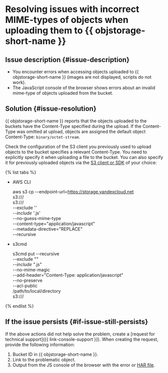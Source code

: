 # Resolving issues with incorrect MIME-types of objects when uploading them to {{ objstorage-short-name }}



## Issue description {#issue-description}

* You encounter errors when accessing objects uploaded to {{ objstorage-short-name }} (images are not displayed, scripts do not work).
* The JavaScript console of the browser shows errors about an invalid mime-type of objects uploaded from the bucket.

## Solution {#issue-resolution}

{{ objstorage-short-name }} reports that the objects uploaded to the buckets have the Content-Type specified during the upload.
If the Content-Type was omitted at upload, objects are assigned the default object Content-Type: `binary/octet-stream`.

Check the configuration of the S3 client you previously used to upload objects to the bucket specifies a relevant Content-Type. You need to explicitly specify it when uploading a file to the bucket. You can also specify it for previously uploaded objects via the [S3 client or SDK](../../../storage/tools/index.md) of your choice:

{% list tabs %}

- AWS CLI

   aws s3 cp --endpoint-url=https://storage.yandexcloud.net \
     s3://<bucket-name>/ \
     s3://<bucket-name>/ \
     --exclude '*' \
     --include '*.js' \
     --no-guess-mime-type \
     --content-type="application/javascript" \
     --metadata-directive="REPLACE" \
     --recursive

- s3cmd

   s3cmd put --recursive \
     --exclude "*" \
     --include "*.js" \
     --no-mime-magic \
     --add-header="Content-Type: application/javascript" \
     --no-preserve \
     --acl-public \
     /path/to/local/directory \
     s3://<bucket-name>/

{% endlist %}

## If the issue persists {#if-issue-still-persists}

If the above actions did not help solve the problem, create a [request for technical support]({{ link-console-support }}).
When creating the request, provide the following information:

1. Bucket ID in {{ objstorage-short-name }}.
2. Link to the problematic object.
3. Output from the JS console of the browser with the error or [HAR file](../../../support/create-har.md).
